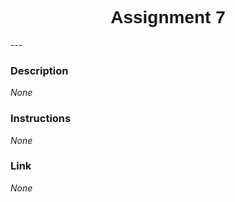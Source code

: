 <h1  style="font-family:  Verdana,  Geneva,  sans-serif;  text-align:center">Assignment  7</h1> 
--- 
 
###  Description 
*None* 
 
###  Instructions 
*None* 
 
###  Link 
*None*
